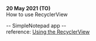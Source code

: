 **20 May 2021 (TO)**  
How to use RecyclerView 

-- SimpleNotepad app --  
reference: [Using the RecyclerView](https://guides.codepath.com/android/using-the-recyclerview)


